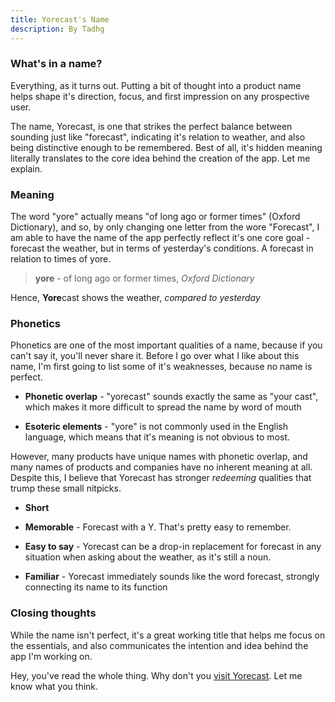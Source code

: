 ```yaml
---
title: Yorecast's Name
description: By Tadhg
---
```

### What's in a name?

Everything, as it turns out. Putting a bit of thought into a product name helps shape it's direction, focus, and first impression on any prospective user.

The name, Yorecast, is one that strikes the perfect balance between sounding just like "forecast", indicating it's relation to weather, and also being distinctive enough to be remembered. Best of all, it's hidden meaning literally translates to the core idea behind the creation of the app. Let me explain.

### Meaning

The word "yore" actually means "of long ago or former times" (Oxford Dictionary), and so, by only changing one letter from the wore "Forecast", I am able to have the name of the app perfectly reflect it's one core goal - forecast the weather, but in terms of yesterday's conditions. A forecast in relation to times of yore.

> **yore** - of long ago or former times, *Oxford Dictionary*

Hence, **Yore**cast shows the weather, *compared to yesterday*

### Phonetics

Phonetics are one of the most important qualities of a name, because if you can't say it, you'll never share it. Before I go over what I like about this name, I'm first going to list some of it's weaknesses, because no name is perfect.

* **Phonetic overlap** - "yorecast" sounds exactly the same as "your cast", which makes it more difficult to spread the name by word of mouth

* **Esoteric elements** - "yore" is not commonly used in the English language, which means that it's meaning is not obvious to most.

However, many products have unique names with phonetic overlap, and many names of products and companies have no inherent meaning at all. Despite this, I believe that Yorecast has stronger *redeeming* qualities that trump these small nitpicks.

* **Short**

* **Memorable** - Forecast with a Y. That's pretty easy to remember.

* **Easy to say** - Yorecast can be a drop-in replacement for forecast in any situation when asking about the weather, as it's still a noun.

* **Familiar** - Yorecast immediately sounds like the word forecast, strongly connecting its name to its function

### Closing thoughts

While the name isn't perfect, it's a great working title that helps me focus on the essentials, and also communicates the intention and idea behind the app I'm working on.

Hey, you've read the whole thing. Why don't you [visit Yorecast](https://tigertjj.com/projects/yorecast/). Let me know what you think.